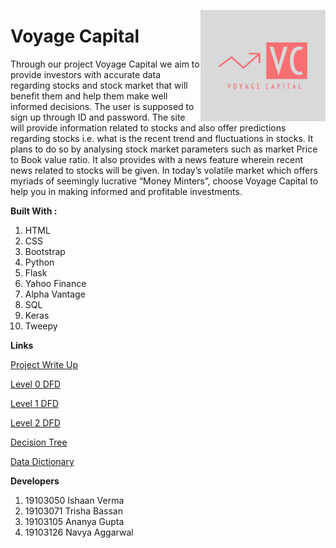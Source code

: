 <img src="https://github.com/ishaannverma/VoyageCapital/blob/main/Voyage%20Capital-logos/Voyage%20Capital-logos.jpeg" align="right" padding-top=50px
     alt="Logo" width="200" height="178">
<h1>Voyage Capital</h1> 

<p>Through our project Voyage Capital we aim to provide investors with accurate data regarding stocks and stock market that will benefit them and help them make well informed decisions. The user is supposed to sign up through ID and password. The site will provide information related to stocks and also offer predictions regarding stocks i.e. what is the recent trend and fluctuations in stocks. It plans to do so by analysing stock market parameters such as market Price to Book value ratio. It also provides with a news feature wherein recent news related to stocks will be given. In today’s volatile market which offers myriads of seemingly lucrative “Money Minters”, choose Voyage Capital to help you in making informed and profitable investments.</p>

**Built With :**

1. HTML
2. CSS
3. Bootstrap
4. Python
5. Flask
6. Yahoo Finance
7. Alpha Vantage
8. SQL
9. Keras
10. Tweepy

**Links**  

<a href="https://github.com/ishaannverma/VoyageCapital/blob/main/Schematics/Description/Description.md" target="_blank">Project Write Up</a>  

<a href="https://github.com/ishaannverma/VoyageCapital/blob/main/Schematics/DFDs/Final%20DFD%20Level%200" target="_blank">Level 0 DFD</a>  

<a href="https://github.com/ishaannverma/VoyageCapital/blob/main/Schematics/DFDs/Final%20DFD%20Level%201" target="_blank">Level 1 DFD</a>  

<a href="https://github.com/ishaannverma/VoyageCapital/blob/main/Schematics/DFDs/Final%20DFD%20Level%202  " target="_blank">Level 2 DFD</a>  

<a href="https://github.com/ishaannverma/VoyageCapital/blob/main/Schematics/Decision%20Tree/Final%20Decision%20tree" target="_blank">Decision Tree</a>  

<a href="https://github.com/ishaannverma/VoyageCapital/tree/main/Schematics/Data%20Dictionary" target="_blank">Data Dictionary</a>  

**Developers**  
  
1. 19103050 Ishaan Verma
2. 19103071 Trisha Bassan
3. 19103105 Ananya Gupta
4. 19103126 Navya Aggarwal
